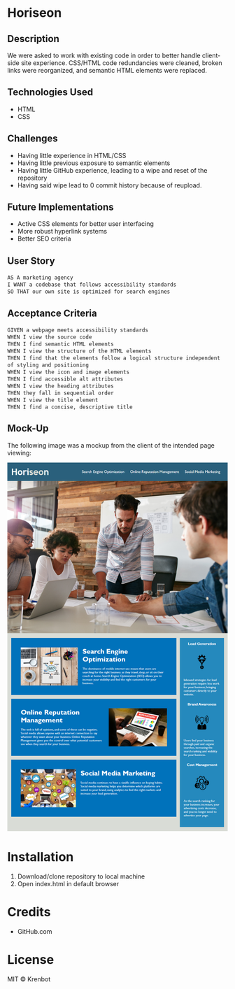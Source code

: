 # Horiseon


## Description
We were asked to work with existing code in order to better handle client-side site experience. CSS/HTML code redundancies were cleaned, broken links were reorganized, and semantic HTML elements were replaced. 

## Technologies Used
* HTML
* CSS

## Challenges

* Having little experience in HTML/CSS
*  Having little previous exposure to semantic elements
* Having little GitHub experience, leading to a wipe and reset of the repository
* Having said wipe lead to 0 commit history because of reupload.

## Future Implementations
* Active CSS elements for better user interfacing
* More robust hyperlink systems
* Better SEO criteria

## User Story

```
AS A marketing agency
I WANT a codebase that follows accessibility standards
SO THAT our own site is optimized for search engines
```

## Acceptance Criteria

```
GIVEN a webpage meets accessibility standards
WHEN I view the source code
THEN I find semantic HTML elements
WHEN I view the structure of the HTML elements
THEN I find that the elements follow a logical structure independent of styling and positioning
WHEN I view the icon and image elements
THEN I find accessible alt attributes
WHEN I view the heading attributes
THEN they fall in sequential order
WHEN I view the title element
THEN I find a concise, descriptive title
```

## Mock-Up

The following image was a mockup from the client of the intended page viewing:

![The Horiseon webpage includes a navigation bar, a header image, and cards with text and images at the bottom of the page.](./Assets/01-html-css-git-homework-demo.png)


# Installation
1. Download/clone repository to local machine
2. Open index.html in default browser

# Credits
* GitHub.com

# License
MIT © Krenbot
